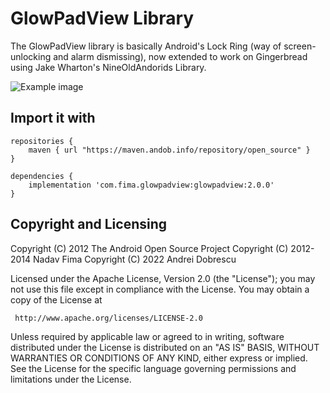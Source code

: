 GlowPadView Library  
====
  
The GlowPadView library is basically Android's Lock Ring (way of screen-unlocking and alarm dismissing), now extended to work on Gingerbread using Jake Wharton's NineOldAndorids Library.

![Example image](https://raw.githubusercontent.com/sachin1092/GlowPadView/master/example.png)


Import it with
----

```
repositories {
    maven { url "https://maven.andob.info/repository/open_source" }
}
```

```
dependencies {
    implementation 'com.fima.glowpadview:glowpadview:2.0.0'
}
```


Copyright and Licensing
----

Copyright (C) 2012 The Android Open Source Project
Copyright (C) 2012-2014 Nadav Fima
Copyright (C) 2022 Andrei Dobrescu

Licensed under the Apache License, Version 2.0 (the "License");
you may not use this file except in compliance with the License.
You may obtain a copy of the License at

     http://www.apache.org/licenses/LICENSE-2.0

Unless required by applicable law or agreed to in writing, software
distributed under the License is distributed on an "AS IS" BASIS,
WITHOUT WARRANTIES OR CONDITIONS OF ANY KIND, either express or implied.
See the License for the specific language governing permissions and
limitations under the License.
